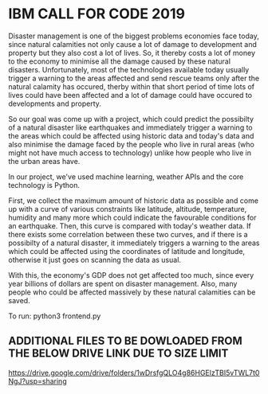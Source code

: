 # IBM CALL FOR CODE 2019
Disaster management is one of the biggest problems economies face today, since natural calamities not only cause a lot of damage to development and property but they also cost a lot of lives. So, it thereby costs a lot of money to the economy to minimise all the damage caused by these natural disasters. Unfortunately, most of the technologies available today usually trigger a warning to the areas affected and send rescue teams only after the natural calamity has occured, therby within that short period of time lots of lives could have been affected and a lot of damage could have occured to developments and property. 

So our goal was come up with a project, which could predict the possibilty of a natural disaster like earthquakes and immediately trigger a warning to the areas which could be affected using historic data and today's data and also minimise the damage faced by the people who live in rural areas (who might not have much access to technology) unlike how people who live in the urban areas have.

In our project, we've used machine learning, weather APIs and the core technology is Python.

First, we collect the maximum amount of historic data as possible and come up with a curve of various constraints like latitude, altitude, temperature, humidity and many more which could indicate the favourable conditions for an earthquake. Then, this curve is compared with today's weather data. If there exists some correlation between these two curves, and if there is a possibilty of a natural disaster, it immediately triggers a warning to the areas which could be affected using the coordinates of latitude and longitude, otherwise it just goes on scanning the data as usual.

With this, the economy's GDP does not get affected too much, since every year billions of dollars are spent on disaster management. Also, many people who could be affected massively by these natural calamities can be saved.

To run: python3 frontend.py

## ADDITIONAL FILES TO BE DOWLOADED FROM THE BELOW DRIVE LINK DUE TO SIZE LIMIT
https://drive.google.com/drive/folders/1wDrsfgQLO4g86HGElzTBI5vTWL7t0NgJ?usp=sharing
